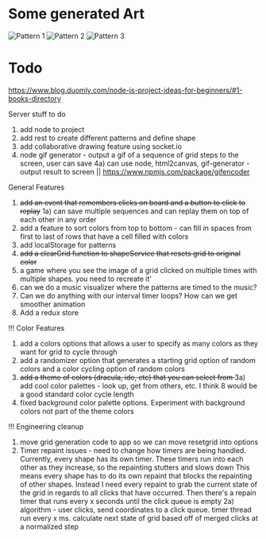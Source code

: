 # Some generated Art

![Pattern 1](https://github.com/michaeljreynolds/grid-colors/blob/master/src/assets/images/pattern3.png?raw=true)
![Pattern 2](https://github.com/michaeljreynolds/grid-colors/blob/master/src/assets/images/pattern2.png?raw=true)
![Pattern 3](https://github.com/michaeljreynolds/grid-colors/blob/master/src/assets/images/pattern3.png?raw=true)

# Todo

https://www.blog.duomly.com/node-js-project-ideas-for-beginners/#1-books-directory

Server stuff to do
1) add node to project
2) add rest to create different patterns and define shape
3) add collaborative drawing feature using socket.io
4) node gif generator - output a gif of a sequence of grid steps to the screen, user can save
4a) can use node, html2canvas, gif-generator - output result to screen || https://www.npmjs.com/package/gifencoder

General Features
1) <strike>add an event that remembers clicks on board and a button to click to replay</strike>
1a) can save multiple sequences and can replay them on top of each other in any order
2) add a feature to sort colors from top to bottom - can fill in spaces from first to last of rows that have a cell filled with colors
3) add localStorage for patterns
4) <strike>add a clearGrid function to shapeService that resets grid to original color</strike>
5) a game where you see the image of a grid clicked on multiple times with multiple shapes. you need to recreate it'
6) can we do a music visualizer where the patterns are timed to the music?
7) Can we do anything with our interval timer loops? How can we get smoother animation
8) Add a redux store

!!! 
Color Features
1) add a colors options that allows a user to specify as many colors as they want for grid to cycle through
2) add a randomizer option that generates a starting grid option of random colors and a color cycling option of random colors
3) <strike>add a theme of colors (dracula, ide, etc) that you can select from </strike>
3a) add cool color palettes - look up, get from others, etc. I think 8 would be a good standard color cycle length
4) fixed background color palette options. Experiment with background colors not part of the theme colors

!!!
Engineering cleanup
1) move grid generation code to app so we can move resetgrid into options
2) Timer repaint issues - need to change how timers are being handled. Currently, every shape has its own timer. These timers run into each other as they increase, so the repainting stutters and slows down
This means every shape has to do its own repaint that blocks the repainting of other shapes. 
Instead I need every repaint to grab the current state of the grid in regards to all clicks that have occurred.
Then there's a repain timer that runs every x seconds until the click queue is empty
2a) algorithm - user clicks, send coordinates to a click queue. timer thread run every x ms. calculate next state of grid based off of merged clicks at a normalized step

